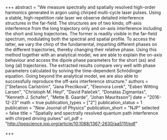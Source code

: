 +++
abstract = "We measure spectrally and spatially resolved high-order harmonics generated in argon using chirped multi-cycle laser pulses. Using a stable, high-repetition rate laser we observe detailed interference structures in the far-field. The structures are of two kinds; off-axis interference from the long trajectory only and on-axis interference including the short and long trajectories. The former is readily visible in the far-field spectrum, modulating both the spectral and spatial profile. To access the latter, we vary the chirp of the fundamental, imparting different phases on the different trajectories, thereby changing their relative phase. Using this method together with an analytical model, we are able to explain the on-axis behaviour and access the dipole phase parameters for the short (as) and long (al) trajectories. The extracted results compare very well with phase parameters calculated by solving the time-dependent Schrödinger equation. Going beyond the analytical model, we are also able to successfully reproduce the off-axis interference structure."
authors = ["Stefanos Carlström", "Jana Preclíková", "Eleonora Lorek", "Esben Witting Larsen", "Christoph M. Heyl", "David Paleček", "Donatas Zigmantas", "Kenneth J. Schafer", "Mette B. Gaarde", "Johan Mauritsson"]
date = "2016-12-23"
math = true
publication_types = ["2"]
publication_status = 1
publication = "New Journal of Physics"
publication_short = "NJP"
selected = false
title = "Spatially and spectrally resolved quantum path interference with chirped driving pulses"
url_pdf = "http://iopscience.iop.org/article/10.1088/1367-2630/aa511f/pdf"

+++
